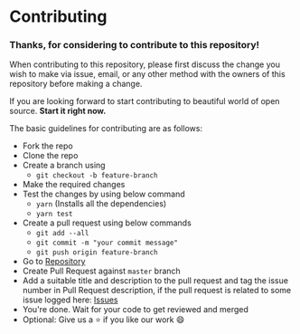 # Contributing

### Thanks, for considering to contribute to this repository! 

When contributing to this repository, please first discuss the change you wish to make via issue,
email, or any other method with the owners of this repository before making a change. 

If you are looking forward to start contributing to beautiful world of open source.
**Start it right now.**

The basic guidelines for contributing are as follows:  
- Fork the repo
- Clone the repo
- Create a branch using 
  - `git checkout -b feature-branch`
- Make the required changes
- Test the changes by using below command
  - `yarn` (Installs all the dependencies)
  - `yarn test`
- Create a pull request using below commands
  - `git add --all`
  - `git commit -m "your commit message"`
  - `git push origin feature-branch`
- Go to [Repository](https://github.com/arshadkazmi42/npm-bump-version/)
- Create Pull Request against `master` branch
- Add a suitable title and description to the pull request and tag the issue number in Pull Request description, if the pull request is related to some issue logged here: [Issues](https://github.com/arshadkazmi42/npm-bump-version/issues)
- You're done. Wait for your code to get reviewed and merged
- Optional: Give us a :star: if you like our work :smile:
